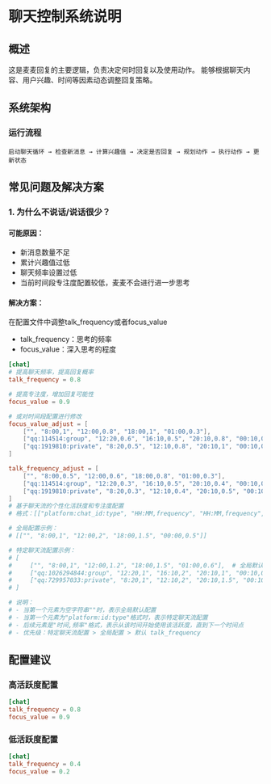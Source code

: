 # 聊天控制系统说明

## 概述

这是麦麦回复的主要逻辑，负责决定何时回复以及使用动作。
能够根据聊天内容、用户兴趣、时间等因素动态调整回复策略。

## 系统架构

### 运行流程

```
启动聊天循环 → 检查新消息 → 计算兴趣值 → 决定是否回复 → 规划动作 → 执行动作 → 更新状态
```

## 常见问题及解决方案

### 1. 为什么不说话/说话很少？

#### 可能原因：


   - 新消息数量不足
   - 累计兴趣值过低
   - 聊天频率设置过低
   - 当前时间段专注度配置较低，麦麦不会进行进一步思考

#### 解决方案：

在配置文件中调整talk_frequency或者focus_value
   - talk_frequency：思考的频率
   - focus_value：深入思考的程度

```toml
[chat]
# 提高聊天频率，提高回复概率
talk_frequency = 0.8

# 提高专注度，增加回复可能性
focus_value = 0.9

# 或对时间段配置进行修改
focus_value_adjust = [
    ["", "8:00,1", "12:00,0.8", "18:00,1", "01:00,0.3"],
    ["qq:114514:group", "12:20,0.6", "16:10,0.5", "20:10,0.8", "00:10,0.3"],
    ["qq:1919810:private", "8:20,0.5", "12:10,0.8", "20:10,1", "00:10,0.2"]
]

talk_frequency_adjust = [
    ["", "8:00,0.5", "12:00,0.6", "18:00,0.8", "01:00,0.3"],
    ["qq:114514:group", "12:20,0.3", "16:10,0.5", "20:10,0.4", "00:10,0.1"],
    ["qq:1919810:private", "8:20,0.3", "12:10,0.4", "20:10,0.5", "00:10,0.1"]
]
# 基于聊天流的个性化活跃度和专注度配置
# 格式：[["platform:chat_id:type", "HH:MM,frequency", "HH:MM,frequency", ...], ...]

# 全局配置示例：
# [["", "8:00,1", "12:00,2", "18:00,1.5", "00:00,0.5"]]

# 特定聊天流配置示例：
# [
#     ["", "8:00,1", "12:00,1.2", "18:00,1.5", "01:00,0.6"],  # 全局默认配置
#     ["qq:1026294844:group", "12:20,1", "16:10,2", "20:10,1", "00:10,0.3"],  # 特定群聊配置
#     ["qq:729957033:private", "8:20,1", "12:10,2", "20:10,1.5", "00:10,0.2"]  # 特定私聊配置
# ]

# 说明：
# - 当第一个元素为空字符串""时，表示全局默认配置
# - 当第一个元素为"platform:id:type"格式时，表示特定聊天流配置
# - 后续元素是"时间,频率"格式，表示从该时间开始使用该活跃度，直到下一个时间点
# - 优先级：特定聊天流配置 > 全局配置 > 默认 talk_frequency
```

## 配置建议

### 高活跃度配置

```toml
[chat]
talk_frequency = 0.8
focus_value = 0.9
```

### 低活跃度配置

```toml
[chat]
talk_frequency = 0.4
focus_value = 0.2
```
